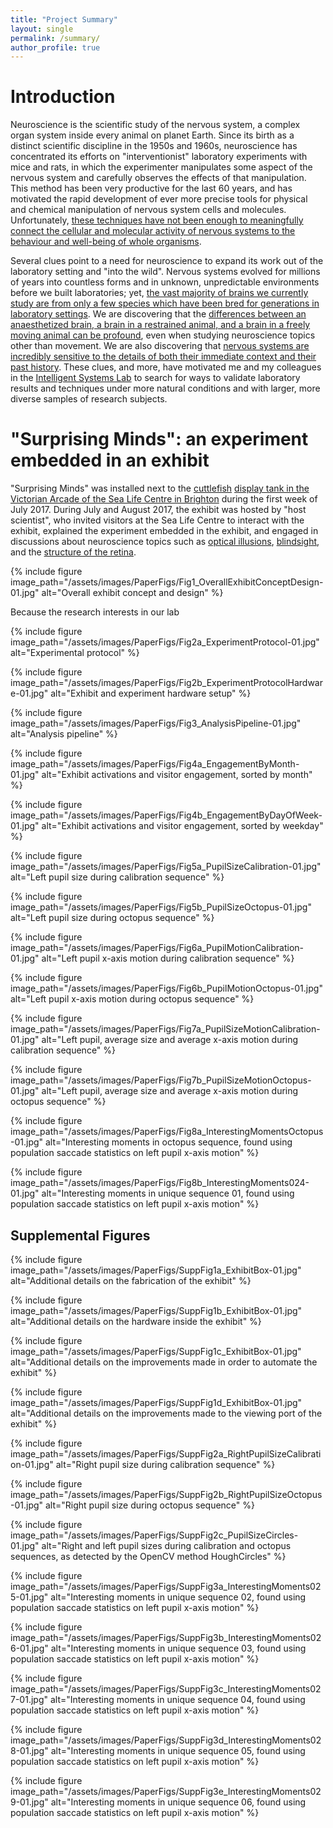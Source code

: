 ```yaml
---
title: "Project Summary"
layout: single
permalink: /summary/
author_profile: true
---
```

# Introduction

Neuroscience is the scientific study of the nervous system, a complex organ system inside every animal on planet Earth. Since its birth as a distinct scientific discipline in the 1950s and 1960s, neuroscience has concentrated its efforts on "interventionist" laboratory experiments with mice and rats, in which the experimenter manipulates some aspect of the nervous system and carefully observes the effects of that manipulation. This method has been very productive for the last 60 years, and has motivated the rapid development of ever more precise tools for physical and chemical manipulation of nervous system cells and molecules. Unfortunately, [these techniques have not been enough to meaningfully connect the cellular and molecular activity of nervous systems to the behaviour and well-being of whole organisms](https://www.cell.com/neuron/pdf/S0896-6273(16)31040-6.pdf). 

Several clues point to a need for neuroscience to expand its work out of the laboratory setting and "into the wild". Nervous systems evolved for millions of years into countless forms and in unknown, unpredictable environments before we built laboratories; yet, [the vast majority of brains we currently study are from only a few species which have been bred for generations in laboratory settings](https://www.ncbi.nlm.nih.gov/pmc/articles/PMC2605402/pdf/fnana-02-005.pdf). We are discovering that the [differences between an anaesthetized brain, a brain in a restrained animal, and a brain in a freely moving animal can be profound](https://www.ncbi.nlm.nih.gov/pmc/articles/PMC3184003/pdf/nihms-326476.pdf), even when studying neuroscience topics other than movement. We are also discovering that [nervous systems are incredibly sensitive to the details of both their immediate context and their past history](https://www.biorxiv.org/content/10.1101/058917v2). These clues, and more, have motivated me and my colleagues in the [Intelligent Systems Lab](http://www.kampff-lab.org/) to search for ways to validate laboratory results and techniques under more natural conditions and with larger, more diverse samples of research subjects. 

# "Surprising Minds": an experiment embedded in an exhibit

"Surprising Minds" was installed next to the [cuttlefish](https://en.wikipedia.org/wiki/Cuttlefish) [display tank in the Victorian Arcade of the Sea Life Centre in Brighton](https://www.visitsealife.com/brighton/discover/aquarium-zones/) during the first week of July 2017. During July and August 2017, the exhibit was hosted by "host scientist", who invited visitors at the Sea Life Centre to interact with the exhibit, explained the experiment embedded in the exhibit, and engaged in discussions about neuroscience topics such as [optical illusions](https://en.wikipedia.org/wiki/Optical_illusion), [blindsight](https://en.wikipedia.org/wiki/Blindsight), and the [structure of the retina](https://en.wikipedia.org/wiki/Retina#Structure).

{% include figure image_path="/assets/images/PaperFigs/Fig1_OverallExhibitConceptDesign-01.jpg" alt="Overall exhibit concept and design" %}

Because the research interests in our lab

{% include figure image_path="/assets/images/PaperFigs/Fig2a_ExperimentProtocol-01.jpg" alt="Experimental protocol" %}

{% include figure image_path="/assets/images/PaperFigs/Fig2b_ExperimentProtocolHardware-01.jpg" alt="Exhibit and experiment hardware setup" %}

{% include figure image_path="/assets/images/PaperFigs/Fig3_AnalysisPipeline-01.jpg" alt="Analysis pipeline" %}

{% include figure image_path="/assets/images/PaperFigs/Fig4a_EngagementByMonth-01.jpg" alt="Exhibit activations and visitor engagement, sorted by month" %}

{% include figure image_path="/assets/images/PaperFigs/Fig4b_EngagementByDayOfWeek-01.jpg" alt="Exhibit activations and visitor engagement, sorted by weekday" %}

{% include figure image_path="/assets/images/PaperFigs/Fig5a_PupilSizeCalibration-01.jpg" alt="Left pupil size during calibration sequence" %}

{% include figure image_path="/assets/images/PaperFigs/Fig5b_PupilSizeOctopus-01.jpg" alt="Left pupil size during octopus sequence" %}

{% include figure image_path="/assets/images/PaperFigs/Fig6a_PupilMotionCalibration-01.jpg" alt="Left pupil x-axis motion during calibration sequence" %}

{% include figure image_path="/assets/images/PaperFigs/Fig6b_PupilMotionOctopus-01.jpg" alt="Left pupil x-axis motion during octopus sequence" %}

{% include figure image_path="/assets/images/PaperFigs/Fig7a_PupilSizeMotionCalibration-01.jpg" alt="Left pupil, average size and average x-axis motion during calibration sequence" %}

{% include figure image_path="/assets/images/PaperFigs/Fig7b_PupilSizeMotionOctopus-01.jpg" alt="Left pupil, average size and average x-axis motion during octopus sequence" %}

{% include figure image_path="/assets/images/PaperFigs/Fig8a_InterestingMomentsOctopus-01.jpg" alt="Interesting moments in octopus sequence, found using population saccade statistics on left pupil x-axis motion" %}

{% include figure image_path="/assets/images/PaperFigs/Fig8b_InterestingMoments024-01.jpg" alt="Interesting moments in unique sequence 01, found using population saccade statistics on left pupil x-axis motion" %}

## Supplemental Figures

{% include figure image_path="/assets/images/PaperFigs/SuppFig1a_ExhibitBox-01.jpg" alt="Additional details on the fabrication of the exhibit" %}

{% include figure image_path="/assets/images/PaperFigs/SuppFig1b_ExhibitBox-01.jpg" alt="Additional details on the hardware inside the exhibit" %}

{% include figure image_path="/assets/images/PaperFigs/SuppFig1c_ExhibitBox-01.jpg" alt="Additional details on the improvements made in order to automate the exhibit" %}

{% include figure image_path="/assets/images/PaperFigs/SuppFig1d_ExhibitBox-01.jpg" alt="Additional details on the improvements made to the viewing port of the exhibit" %}

{% include figure image_path="/assets/images/PaperFigs/SuppFig2a_RightPupilSizeCalibration-01.jpg" alt="Right pupil size during calibration sequence" %}

{% include figure image_path="/assets/images/PaperFigs/SuppFig2b_RightPupilSizeOctopus-01.jpg" alt="Right pupil size during octopus sequence" %}

{% include figure image_path="/assets/images/PaperFigs/SuppFig2c_PupilSizeCircles-01.jpg" alt="Right and left pupil sizes during calibration and octopus sequences, as detected by the OpenCV method HoughCircles" %}

{% include figure image_path="/assets/images/PaperFigs/SuppFig3a_InterestingMoments025-01.jpg" alt="Interesting moments in unique sequence 02, found using population saccade statistics on left pupil x-axis motion" %}

{% include figure image_path="/assets/images/PaperFigs/SuppFig3b_InterestingMoments026-01.jpg" alt="Interesting moments in unique sequence 03, found using population saccade statistics on left pupil x-axis motion" %}

{% include figure image_path="/assets/images/PaperFigs/SuppFig3c_InterestingMoments027-01.jpg" alt="Interesting moments in unique sequence 04, found using population saccade statistics on left pupil x-axis motion" %}

{% include figure image_path="/assets/images/PaperFigs/SuppFig3d_InterestingMoments028-01.jpg" alt="Interesting moments in unique sequence 05, found using population saccade statistics on left pupil x-axis motion" %}

{% include figure image_path="/assets/images/PaperFigs/SuppFig3e_InterestingMoments029-01.jpg" alt="Interesting moments in unique sequence 06, found using population saccade statistics on left pupil x-axis motion" %}
